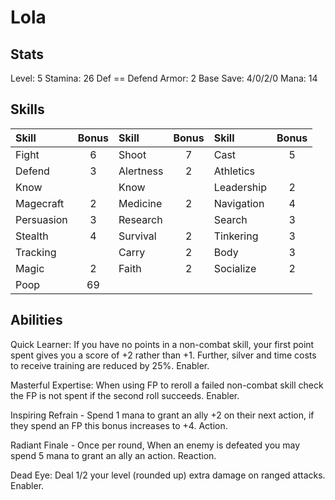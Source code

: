 # Lola

## Stats

Level: 5
Stamina: 26
Def == Defend
Armor: 2
Base Save: 4/0/2/0
Mana: 14

## Skills

| Skill      | Bonus | Skill     | Bonus | Skill      | Bonus |
| :--------- | :---: | :-------- | :---: | :--------- | :---: |
| Fight      |   6   | Shoot     |   7   | Cast       |   5   |
| Defend     |   3   | Alertness |   2   | Athletics  |       |
| Know       |       | Know      |       | Leadership |   2   |
| Magecraft  |   2   | Medicine  |   2   | Navigation |   4   |
| Persuasion |   3   | Research  |       | Search     |   3   |
| Stealth    |   4   | Survival  |   2   | Tinkering  |   3   |
| Tracking   |       | Carry     |   2   | Body       |   3   |
| Magic      |   2   | Faith     |   2   | Socialize  |   2   |
| Poop       |  69   |           |       |            |       |

## Abilities

Quick Learner: If you have no points in a non-combat skill, your first point spent gives you a score of +2 rather than +1. Further, silver and time costs to receive training are reduced by 25%. Enabler.

Masterful Expertise: When using FP to reroll a failed non-combat skill check the FP is not spent if the second roll succeeds. Enabler.

Inspiring Refrain - Spend 1 mana to grant an ally +2 on their next action, if they spend an FP this bonus increases to +4. Action.

Radiant Finale - Once per round, When an enemy is defeated you may spend 5 mana to grant an ally an action. Reaction.

Dead Eye: Deal 1/2 your level (rounded up) extra damage on ranged attacks. Enabler.